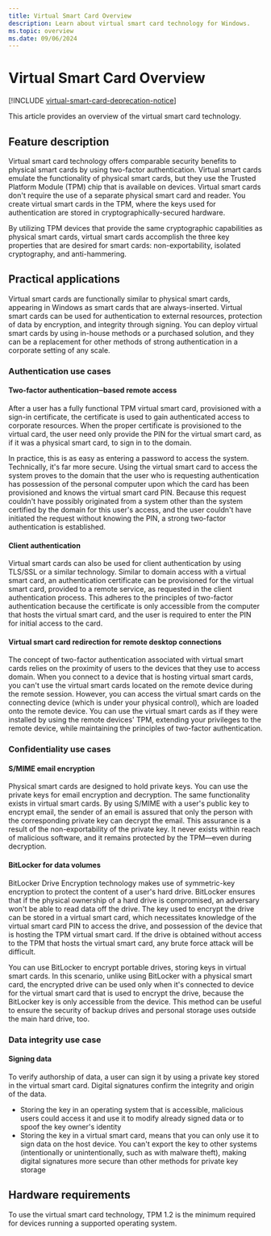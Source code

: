 ```yaml
---
title: Virtual Smart Card Overview
description: Learn about virtual smart card technology for Windows.
ms.topic: overview
ms.date: 09/06/2024
---
```


# Virtual Smart Card Overview

[!INCLUDE [virtual-smart-card-deprecation-notice](../../includes/virtual-smart-card-deprecation-notice.md)]

This article provides an overview of the virtual smart card technology.

## Feature description

Virtual smart card technology offers comparable security benefits to physical smart cards by using two-factor authentication. Virtual smart cards emulate the functionality of physical smart cards, but they use the Trusted Platform Module (TPM) chip that is available on devices. Virtual smart cards don't require the use of a separate physical smart card and reader. You create virtual smart cards in the TPM, where the keys used for authentication are stored in cryptographically-secured hardware.

By utilizing TPM devices that provide the same cryptographic capabilities as physical smart cards, virtual smart cards accomplish the three key properties that are desired for smart cards: non-exportability, isolated cryptography, and anti-hammering.

## Practical applications

Virtual smart cards are functionally similar to physical smart cards, appearing in Windows as smart cards that are always-inserted. Virtual smart cards can be used for authentication to external resources, protection of data by encryption, and integrity through signing. You can deploy virtual smart cards by using in-house methods or a purchased solution, and they can be a replacement for other methods of strong authentication in a corporate setting of any scale.

### Authentication use cases

#### Two-factor authentication‒based remote access

After a user has a fully functional TPM virtual smart card, provisioned with a sign-in certificate, the certificate is used to gain authenticated access to corporate resources. When the proper certificate is provisioned to the virtual card, the user need only provide the PIN for the virtual smart card, as if it was a physical smart card, to sign in to the domain.

In practice, this is as easy as entering a password to access the system. Technically, it's far more secure. Using the virtual smart card to access the system proves to the domain that the user who is requesting authentication has possession of the personal computer upon which the card has been provisioned and knows the virtual smart card PIN. Because this request couldn't have possibly originated from a system other than the system certified by the domain for this user's access, and the user couldn't have initiated the request without knowing the PIN, a strong two-factor authentication is established.

#### Client authentication

Virtual smart cards can also be used for client authentication by using TLS/SSL or a similar technology. Similar to domain access with a virtual smart card, an authentication certificate can be provisioned for the virtual smart card, provided to a remote service, as requested in the client authentication process. This adheres to the principles of two-factor authentication because the certificate is only accessible from the computer that hosts the virtual smart card, and the user is required to enter the PIN for initial access to the card.

#### Virtual smart card redirection for remote desktop connections

The concept of two-factor authentication associated with virtual smart cards relies on the proximity of users to the devices that they use to access domain. When you connect to a device that is hosting virtual smart cards, you can't use the virtual smart cards located on the remote device during the remote session. However, you can access the virtual smart cards on the connecting device (which is under your physical control), which are loaded onto the remote device. You can use the virtual smart cards as if they were installed by using the remote devices' TPM, extending your privileges to the remote device, while maintaining the principles of two-factor authentication.

### Confidentiality use cases

#### S/MIME email encryption

Physical smart cards are designed to hold private keys. You can use the private keys for email encryption and decryption. The same functionality exists in virtual smart cards. By using S/MIME with a user's public key to encrypt email, the sender of an email is assured that only the person with the corresponding private key can decrypt the email. This assurance is a result of the non-exportability of the private key. It never exists within reach of malicious software, and it remains protected by the TPM—even during decryption.

#### BitLocker for data volumes

BitLocker Drive Encryption technology makes use of symmetric-key encryption to protect the content of a user's hard drive. BitLocker ensures that if the physical ownership of a hard drive is compromised, an adversary won't be able to read data off the drive. The key used to encrypt the drive can be stored in a virtual smart card, which necessitates knowledge of the virtual smart card PIN to access the drive, and possession of the device that is hosting the TPM virtual smart card. If the drive is obtained without access to the TPM that hosts the virtual smart card, any brute force attack will be difficult.

You can use BitLocker to encrypt portable drives, storing keys in virtual smart cards. In this scenario, unlike using BitLocker with a physical smart card, the encrypted drive can be used only when it's connected to device for the virtual smart card that is used to encrypt the drive, because the BitLocker key is only accessible from the device. This method can be useful to ensure the security of backup drives and personal storage uses outside the main hard drive, too.

### Data integrity use case

#### Signing data

To verify authorship of data, a user can sign it by using a private key stored in the virtual smart card. Digital signatures confirm the integrity and origin of the data.

- Storing the key in an operating system that is accessible, malicious users could access it and use it to modify already signed data or to spoof the key owner's identity
- Storing the key in a virtual smart card, means that you can only use it to sign data on the host device. You can't export the key to other systems (intentionally or unintentionally, such as with malware theft), making digital signatures more secure than other methods for private key storage

## Hardware requirements

To use the virtual smart card technology, TPM 1.2 is the minimum required for devices running a supported operating system.
